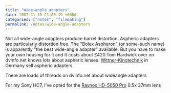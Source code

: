 ```yaml
---
title: "Wide-angle adapters"
date: 2007-11-15 21:05:19 +0000
categories: ["notes", "filmmaking"]
permalink: /notes/wide-angle-adapters
---
```

Not all wide-angle adapters produce barrel distortion. Aspheric adapters
are particularly distortion free. The "Bolex Aspheron" (or some-such
name) is apparently "the best wide-angle adapter" available. But you
have to make your own housing for it and it costs about £420.Tom
Hardwick over on dvinfo.net knows lots about aspheric lenses.
[Wittner-Kinotechnik](http://www.wittner-kinotechnik.de/katalog/08_aufna/b_optike.php)
in Germany sell aspheric adapters

There are loads of threads on dvinfo.net about wideangle adapters

For my Sony HC7, I've opted for the [Raynox HD-5050
Pro](http://www.raynox.co.jp/english/video/hd5050pro/index.htm) 0.5x
37mm lens


